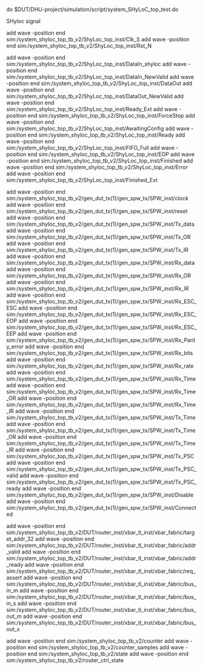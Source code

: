 do $DUT/DHU-project/simulation/script/system_SHyLoC_top_test.do

SHyloc signal

add wave -position end  sim:/system_shyloc_top_tb_v2/ShyLoc_top_inst/Clk_S
add wave -position end  sim:/system_shyloc_top_tb_v2/ShyLoc_top_inst/Rst_N

add wave -position end  sim:/system_shyloc_top_tb_v2/ShyLoc_top_inst/DataIn_shyloc
add wave -position end  sim:/system_shyloc_top_tb_v2/ShyLoc_top_inst/DataIn_NewValid
add wave -position end  sim:/system_shyloc_top_tb_v2/ShyLoc_top_inst/DataOut
add wave -position end  sim:/system_shyloc_top_tb_v2/ShyLoc_top_inst/DataOut_NewValid
add wave -position end  sim:/system_shyloc_top_tb_v2/ShyLoc_top_inst/Ready_Ext
add wave -position end  sim:/system_shyloc_top_tb_v2/ShyLoc_top_inst/ForceStop
add wave -position end  sim:/system_shyloc_top_tb_v2/ShyLoc_top_inst/AwaitingConfig
add wave -position end  sim:/system_shyloc_top_tb_v2/ShyLoc_top_inst/Ready
add wave -position end  sim:/system_shyloc_top_tb_v2/ShyLoc_top_inst/FIFO_Full
add wave -position end  sim:/system_shyloc_top_tb_v2/ShyLoc_top_inst/EOP
add wave -position end  sim:/system_shyloc_top_tb_v2/ShyLoc_top_inst/Finished
add wave -position end  sim:/system_shyloc_top_tb_v2/ShyLoc_top_inst/Error
add wave -position end  sim:/system_shyloc_top_tb_v2/ShyLoc_top_inst/Finished_Ext


add wave -position end  sim:/system_shyloc_top_tb_v2/gen_dut_tx(1)/gen_spw_tx/SPW_inst/clock
add wave -position end  sim:/system_shyloc_top_tb_v2/gen_dut_tx(1)/gen_spw_tx/SPW_inst/reset
add wave -position end  sim:/system_shyloc_top_tb_v2/gen_dut_tx(1)/gen_spw_tx/SPW_inst/Tx_data
add wave -position end  sim:/system_shyloc_top_tb_v2/gen_dut_tx(1)/gen_spw_tx/SPW_inst/Tx_OR
add wave -position end  sim:/system_shyloc_top_tb_v2/gen_dut_tx(1)/gen_spw_tx/SPW_inst/Tx_IR
add wave -position end  sim:/system_shyloc_top_tb_v2/gen_dut_tx(1)/gen_spw_tx/SPW_inst/Rx_data
add wave -position end  sim:/system_shyloc_top_tb_v2/gen_dut_tx(1)/gen_spw_tx/SPW_inst/Rx_OR
add wave -position end  sim:/system_shyloc_top_tb_v2/gen_dut_tx(1)/gen_spw_tx/SPW_inst/Rx_IR
add wave -position end  sim:/system_shyloc_top_tb_v2/gen_dut_tx(1)/gen_spw_tx/SPW_inst/Rx_ESC_ESC
add wave -position end  sim:/system_shyloc_top_tb_v2/gen_dut_tx(1)/gen_spw_tx/SPW_inst/Rx_ESC_EOP
add wave -position end  sim:/system_shyloc_top_tb_v2/gen_dut_tx(1)/gen_spw_tx/SPW_inst/Rx_ESC_EEP
add wave -position end  sim:/system_shyloc_top_tb_v2/gen_dut_tx(1)/gen_spw_tx/SPW_inst/Rx_Parity_error
add wave -position end  sim:/system_shyloc_top_tb_v2/gen_dut_tx(1)/gen_spw_tx/SPW_inst/Rx_bits
add wave -position end  sim:/system_shyloc_top_tb_v2/gen_dut_tx(1)/gen_spw_tx/SPW_inst/Rx_rate
add wave -position end  sim:/system_shyloc_top_tb_v2/gen_dut_tx(1)/gen_spw_tx/SPW_inst/Rx_Time
add wave -position end  sim:/system_shyloc_top_tb_v2/gen_dut_tx(1)/gen_spw_tx/SPW_inst/Rx_Time_OR
add wave -position end  sim:/system_shyloc_top_tb_v2/gen_dut_tx(1)/gen_spw_tx/SPW_inst/Rx_Time_IR
add wave -position end  sim:/system_shyloc_top_tb_v2/gen_dut_tx(1)/gen_spw_tx/SPW_inst/Tx_Time
add wave -position end  sim:/system_shyloc_top_tb_v2/gen_dut_tx(1)/gen_spw_tx/SPW_inst/Tx_Time_OR
add wave -position end  sim:/system_shyloc_top_tb_v2/gen_dut_tx(1)/gen_spw_tx/SPW_inst/Tx_Time_IR
add wave -position end  sim:/system_shyloc_top_tb_v2/gen_dut_tx(1)/gen_spw_tx/SPW_inst/Tx_PSC
add wave -position end  sim:/system_shyloc_top_tb_v2/gen_dut_tx(1)/gen_spw_tx/SPW_inst/Tx_PSC_valid
add wave -position end  sim:/system_shyloc_top_tb_v2/gen_dut_tx(1)/gen_spw_tx/SPW_inst/Tx_PSC_ready
add wave -position end  sim:/system_shyloc_top_tb_v2/gen_dut_tx(1)/gen_spw_tx/SPW_inst/Disable
add wave -position end  sim:/system_shyloc_top_tb_v2/gen_dut_tx(1)/gen_spw_tx/SPW_inst/Connected

add wave -position end  sim:/system_shyloc_top_tb_v2/DUT/router_inst/xbar_tl_inst/xbar_fabric/target_addr_32
add wave -position end  sim:/system_shyloc_top_tb_v2/DUT/router_inst/xbar_tl_inst/xbar_fabric/addr_valid
add wave -position end  sim:/system_shyloc_top_tb_v2/DUT/router_inst/xbar_tl_inst/xbar_fabric/addr_ready
add wave -position end  sim:/system_shyloc_top_tb_v2/DUT/router_inst/xbar_tl_inst/xbar_fabric/req_assert
add wave -position end  sim:/system_shyloc_top_tb_v2/DUT/router_inst/xbar_tl_inst/xbar_fabric/bus_in_m
add wave -position end  sim:/system_shyloc_top_tb_v2/DUT/router_inst/xbar_tl_inst/xbar_fabric/bus_in_s
add wave -position end  sim:/system_shyloc_top_tb_v2/DUT/router_inst/xbar_tl_inst/xbar_fabric/bus_out_m
add wave -position end  sim:/system_shyloc_top_tb_v2/DUT/router_inst/xbar_tl_inst/xbar_fabric/bus_out_s

add wave -position end  sim:/system_shyloc_top_tb_v2/counter
add wave -position end  sim:/system_shyloc_top_tb_v2/counter_samples
add wave -position end  sim:/system_shyloc_top_tb_v2/state
add wave -position end  sim:/system_shyloc_top_tb_v2/router_ctrl_state
